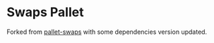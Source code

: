 # Swaps Pallet

Forked from [pallet-swaps](https://github.com/lsaether/pallet-swaps) with some dependencies version updated.